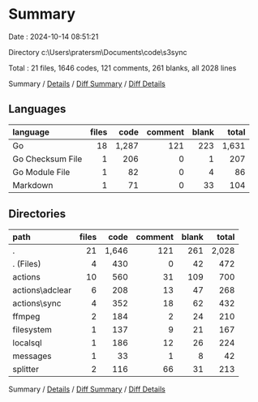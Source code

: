 # Summary

Date : 2024-10-14 08:51:21

Directory c:\\Users\\pratersm\\Documents\\code\\s3sync

Total : 21 files,  1646 codes, 121 comments, 261 blanks, all 2028 lines

Summary / [Details](details.md) / [Diff Summary](diff.md) / [Diff Details](diff-details.md)

## Languages
| language | files | code | comment | blank | total |
| :--- | ---: | ---: | ---: | ---: | ---: |
| Go | 18 | 1,287 | 121 | 223 | 1,631 |
| Go Checksum File | 1 | 206 | 0 | 1 | 207 |
| Go Module File | 1 | 82 | 0 | 4 | 86 |
| Markdown | 1 | 71 | 0 | 33 | 104 |

## Directories
| path | files | code | comment | blank | total |
| :--- | ---: | ---: | ---: | ---: | ---: |
| . | 21 | 1,646 | 121 | 261 | 2,028 |
| . (Files) | 4 | 430 | 0 | 42 | 472 |
| actions | 10 | 560 | 31 | 109 | 700 |
| actions\\adclear | 6 | 208 | 13 | 47 | 268 |
| actions\\sync | 4 | 352 | 18 | 62 | 432 |
| ffmpeg | 2 | 184 | 2 | 24 | 210 |
| filesystem | 1 | 137 | 9 | 21 | 167 |
| localsql | 1 | 186 | 12 | 26 | 224 |
| messages | 1 | 33 | 1 | 8 | 42 |
| splitter | 2 | 116 | 66 | 31 | 213 |

Summary / [Details](details.md) / [Diff Summary](diff.md) / [Diff Details](diff-details.md)